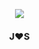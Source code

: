 <div align="center">
 <img src="https://i.giphy.com/media/lcs5BL0NIM4WMv61a9/giphy.webp" style="max-width: 100%" /> 
<div>

<h3 align="center">J❤️S</h3>
